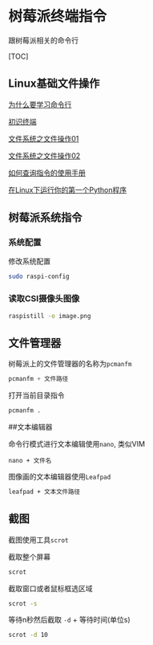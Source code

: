 # 树莓派终端指令

跟树莓派相关的命令行

[TOC]



## Linux基础文件操作

[为什么要学习命令行](http://www.1zlab.com/wiki/Hello-Ubuntu/why-command/)

[初识终端](http://www.1zlab.com/wiki/Hello-Ubuntu/start-terminal/)

[文件系统之文件操作01](http://www.1zlab.com/wiki/Hello-Ubuntu/operate-file-1/)

[文件系统之文件操作02](http://www.1zlab.com/wiki/Hello-Ubuntu/operate-file-2/)

[如何查询指令的使用手册](http://www.1zlab.com/wiki/Hello-Ubuntu/start-man/)

[在Linux下运行你的第一个Python程序](http://www.1zlab.com/wiki/Hello-Ubuntu/run-python/)





## 树莓派系统指令

### 系统配置

修改系统配置
```bash
sudo raspi-config
```
### 读取CSI摄像头图像

```bash
raspistill -o image.png
```

## 文件管理器
树莓派上的文件管理器的名称为`pcmanfm`
```python
pcmanfm + 文件路径
```

打开当前目录指令
```python
pcmanfm .
```

##文本编辑器

命令行模式进行文本编辑使用`nano`, 类似VIM

```
nano + 文件名
```

图像画的文本编辑器使用`Leafpad`

```bash
leafpad + 文本文件路径
```

## 截图

截图使用工具`scrot`

截取整个屏幕
```bash
scrot
```
截取窗口或者鼠标框选区域
```bash
scrot -s
```
等待n秒然后截取
`-d` + 等待时间(单位s)
```bash
scrot -d 10
```